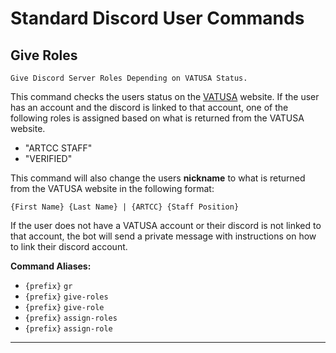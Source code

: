 # Standard Discord User Commands
## Give Roles
`Give Discord Server Roles Depending on VATUSA Status.`

This command checks the users status on the [VATUSA](https://www.vatusa.net/) website. If the user has an account and the discord is linked to that account, one of the following roles is assigned based on what is returned from the VATUSA website.
  * "ARTCC STAFF"
  * "VERIFIED"

This command will also change the users **nickname** to what is returned from the VATUSA website in the following format:

`{First Name} {Last Name} | {ARTCC} {Staff Position}`

If the user does not have a VATUSA account or their discord is not linked to that account, the bot will send a private message with instructions on how to link their discord account.

**Command Aliases:**
  * `{prefix}` `gr`
  * `{prefix}` `give-roles`
  * `{prefix}` `give-role`
  * `{prefix}` `assign-roles`
  * `{prefix}` `assign-role`

---
